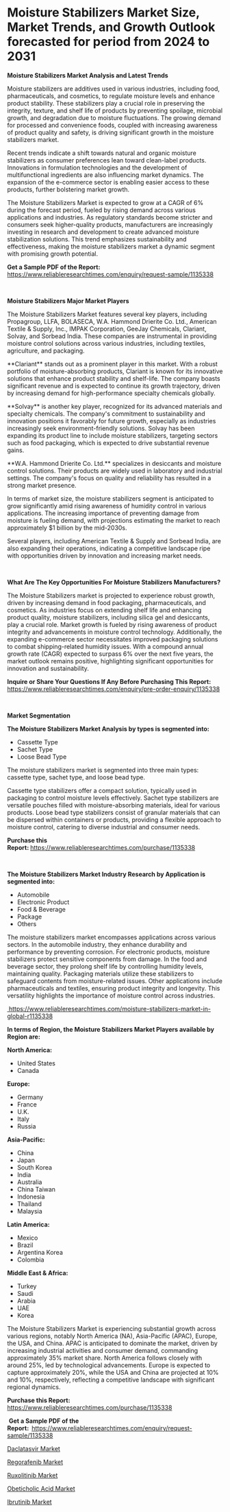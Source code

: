 <p><h1>Moisture Stabilizers Market Size, Market Trends, and Growth Outlook forecasted for period from 2024 to 2031</h1></p><p><strong>Moisture Stabilizers Market Analysis and Latest Trends</strong></p>
<p><p>Moisture stabilizers are additives used in various industries, including food, pharmaceuticals, and cosmetics, to regulate moisture levels and enhance product stability. These stabilizers play a crucial role in preserving the integrity, texture, and shelf life of products by preventing spoilage, microbial growth, and degradation due to moisture fluctuations. The growing demand for processed and convenience foods, coupled with increasing awareness of product quality and safety, is driving significant growth in the moisture stabilizers market.</p><p>Recent trends indicate a shift towards natural and organic moisture stabilizers as consumer preferences lean toward clean-label products. Innovations in formulation technologies and the development of multifunctional ingredients are also influencing market dynamics. The expansion of the e-commerce sector is enabling easier access to these products, further bolstering market growth.</p><p>The Moisture Stabilizers Market is expected to grow at a CAGR of 6% during the forecast period, fueled by rising demand across various applications and industries. As regulatory standards become stricter and consumers seek higher-quality products, manufacturers are increasingly investing in research and development to create advanced moisture stabilization solutions. This trend emphasizes sustainability and effectiveness, making the moisture stabilizers market a dynamic segment with promising growth potential.</p></p>
<p><strong>Get a Sample PDF of the Report:&nbsp;</strong> <a href="https://www.reliableresearchtimes.com/enquiry/request-sample/1135338?utm_campaign=1558&utm_medium=2&utm_source=Github&utm_content=ia&utm_term=20122024&utm_id=moisture-stabilizers">https://www.reliableresearchtimes.com/enquiry/request-sample/1135338</a></p>
<p>&nbsp;</p>
<p><strong>Moisture Stabilizers Major Market Players</strong></p>
<p><p>The Moisture Stabilizers Market features several key players, including Propagroup, LLFA, BOLASECA, W.A. Hammond Drierite Co. Ltd., American Textile & Supply, Inc., IMPAK Corporation, GeeJay Chemicals, Clariant, Solvay, and Sorbead India. These companies are instrumental in providing moisture control solutions across various industries, including textiles, agriculture, and packaging.</p><p>**Clariant** stands out as a prominent player in this market. With a robust portfolio of moisture-absorbing products, Clariant is known for its innovative solutions that enhance product stability and shelf-life. The company boasts significant revenue and is expected to continue its growth trajectory, driven by increasing demand for high-performance specialty chemicals globally.</p><p>**Solvay** is another key player, recognized for its advanced materials and specialty chemicals. The company's commitment to sustainability and innovation positions it favorably for future growth, especially as industries increasingly seek environment-friendly solutions. Solvay has been expanding its product line to include moisture stabilizers, targeting sectors such as food packaging, which is expected to drive substantial revenue gains.</p><p>**W.A. Hammond Drierite Co. Ltd.** specializes in desiccants and moisture control solutions. Their products are widely used in laboratory and industrial settings. The company's focus on quality and reliability has resulted in a strong market presence. </p><p>In terms of market size, the moisture stabilizers segment is anticipated to grow significantly amid rising awareness of humidity control in various applications. The increasing importance of preventing damage from moisture is fueling demand, with projections estimating the market to reach approximately $1 billion by the mid-2030s.</p><p>Several players, including American Textile & Supply and Sorbead India, are also expanding their operations, indicating a competitive landscape ripe with opportunities driven by innovation and increasing market needs.</p></p>
<p>&nbsp;</p>
<p><strong>What Are The Key Opportunities For Moisture Stabilizers Manufacturers?</strong></p>
<p><p>The Moisture Stabilizers market is projected to experience robust growth, driven by increasing demand in food packaging, pharmaceuticals, and cosmetics. As industries focus on extending shelf life and enhancing product quality, moisture stabilizers, including silica gel and desiccants, play a crucial role. Market growth is fueled by rising awareness of product integrity and advancements in moisture control technology. Additionally, the expanding e-commerce sector necessitates improved packaging solutions to combat shipping-related humidity issues. With a compound annual growth rate (CAGR) expected to surpass 6% over the next five years, the market outlook remains positive, highlighting significant opportunities for innovation and sustainability.</p></p>
<p><strong>Inquire or Share Your Questions If Any Before Purchasing This Report:</strong> <a href="https://www.reliableresearchtimes.com/enquiry/pre-order-enquiry/1135338?utm_campaign=1558&utm_medium=2&utm_source=Github&utm_content=ia&utm_term=20122024&utm_id=moisture-stabilizers">https://www.reliableresearchtimes.com/enquiry/pre-order-enquiry/1135338</a></p>
<p>&nbsp;</p>
<p><strong>Market Segmentation</strong></p>
<p><strong>The Moisture Stabilizers Market Analysis by types is segmented into:</strong></p>
<p><ul><li>Cassette Type</li><li>Sachet Type</li><li>Loose Bead Type</li></ul></p>
<p><p>The moisture stabilizers market is segmented into three main types: cassette type, sachet type, and loose bead type. </p><p>Cassette type stabilizers offer a compact solution, typically used in packaging to control moisture levels effectively. Sachet type stabilizers are versatile pouches filled with moisture-absorbing materials, ideal for various products. Loose bead type stabilizers consist of granular materials that can be dispersed within containers or products, providing a flexible approach to moisture control, catering to diverse industrial and consumer needs.</p></p>
<p><strong>Purchase this Report:&nbsp;</strong><a href="https://www.reliableresearchtimes.com/purchase/1135338?utm_campaign=1558&utm_medium=2&utm_source=Github&utm_content=ia&utm_term=20122024&utm_id=moisture-stabilizers">https://www.reliableresearchtimes.com/purchase/1135338</a></p>
<p>&nbsp;</p>
<p><strong>The Moisture Stabilizers Market Industry Research by Application is segmented into:</strong></p>
<p><ul><li>Automobile</li><li>Electronic Product</li><li>Food & Beverage</li><li>Package</li><li>Others</li></ul></p>
<p><p>The moisture stabilizers market encompasses applications across various sectors. In the automobile industry, they enhance durability and performance by preventing corrosion. For electronic products, moisture stabilizers protect sensitive components from damage. In the food and beverage sector, they prolong shelf life by controlling humidity levels, maintaining quality. Packaging materials utilize these stabilizers to safeguard contents from moisture-related issues. Other applications include pharmaceuticals and textiles, ensuring product integrity and longevity. This versatility highlights the importance of moisture control across industries.</p></p>
<p><a href="https://www.reliableresearchtimes.com/moisture-stabilizers-market-in-global-r1135338?utm_campaign=1558&utm_medium=2&utm_source=Github&utm_content=ia&utm_term=20122024&utm_id=moisture-stabilizers">&nbsp;https://www.reliableresearchtimes.com/moisture-stabilizers-market-in-global-r1135338</a></p>
<p><strong>In terms of Region, the Moisture Stabilizers Market Players available by Region are:</strong></p>
<p>
    <p> <strong> North America: </strong>
        <ul>
            <li>United States</li>
            <li>Canada</li>
        </ul>
        </p> 
    <p> <strong> Europe: </strong>
        <ul>
            <li>Germany</li>
            <li>France</li>
            <li>U.K.</li>
            <li>Italy</li>
            <li>Russia</li>
        </ul>
        </p> 
    <p> <strong> Asia-Pacific: </strong>
        <ul>
            <li>China</li>
            <li>Japan</li>
            <li>South Korea</li>
            <li>India</li>
            <li>Australia</li>
            <li>China Taiwan</li>
            <li>Indonesia</li>
            <li>Thailand</li>
            <li>Malaysia</li>
        </ul>
        </p> 
    <p> <strong> Latin America: </strong>
        <ul>
            <li>Mexico</li>
            <li>Brazil</li>
            <li>Argentina Korea</li>
            <li>Colombia</li>
        </ul>
        </p> 
    <p> <strong> Middle East & Africa: </strong>
        <ul>
            <li>Turkey</li>
            <li>Saudi</li>
            <li>Arabia</li>
            <li>UAE</li>
            <li>Korea</li>
        </ul>
    </p>
    </p>
<p><p>The Moisture Stabilizers Market is experiencing substantial growth across various regions, notably North America (NA), Asia-Pacific (APAC), Europe, the USA, and China. APAC is anticipated to dominate the market, driven by increasing industrial activities and consumer demand, commanding approximately 35% market share. North America follows closely with around 25%, led by technological advancements. Europe is expected to capture approximately 20%, while the USA and China are projected at 10% and 10%, respectively, reflecting a competitive landscape with significant regional dynamics.</p></p>
<p><strong>Purchase this Report: </strong><a href="https://www.reliableresearchtimes.com/purchase/1135338?utm_campaign=1558&utm_medium=2&utm_source=Github&utm_content=ia&utm_term=20122024&utm_id=moisture-stabilizers">https://www.reliableresearchtimes.com/purchase/1135338</a></p>
<p>&nbsp;<strong>Get a Sample PDF of the Report:&nbsp;&nbsp;</strong><a href="https://www.reliableresearchtimes.com/enquiry/request-sample/1135338?utm_campaign=1558&utm_medium=2&utm_source=Github&utm_content=ia&utm_term=20122024&utm_id=moisture-stabilizers">https://www.reliableresearchtimes.com/enquiry/request-sample/1135338</a></p>
<p><strong></strong></p>
<p><p><a href="https://www.linkedin.com/pulse/daclatasvir-market-size-striking-cagr-68-from-2024-2031-segmentation-tqbke?utm_campaign=1558&utm_medium=2&utm_source=Github&utm_content=ia&utm_term=20122024&utm_id=moisture-stabilizers">Daclatasvir Market</a></p><p><a href="https://www.linkedin.com/pulse/impressive-global-regorafenib-market-size-set-soar-83-cagr-z05le?utm_campaign=1558&utm_medium=2&utm_source=Github&utm_content=ia&utm_term=20122024&utm_id=moisture-stabilizers">Regorafenib Market</a></p><p><a href="https://www.linkedin.com/pulse/ruxolitinib-market-size-projected-expand-105-cagr-from-5vice?utm_campaign=1558&utm_medium=2&utm_source=Github&utm_content=ia&utm_term=20122024&utm_id=moisture-stabilizers">Ruxolitinib Market</a></p><p><a href="https://www.linkedin.com/pulse/thorough-analysis-obeticholic-acid-market-itsindustrys-growth-jcyve?utm_campaign=1558&utm_medium=2&utm_source=Github&utm_content=ia&utm_term=20122024&utm_id=moisture-stabilizers">Obeticholic Acid Market</a></p><p><a href="https://www.linkedin.com/pulse/study-onthe-value-market-segmentation-share-analysis-ibrutinib-p4pje?utm_campaign=1558&utm_medium=2&utm_source=Github&utm_content=ia&utm_term=20122024&utm_id=moisture-stabilizers">Ibrutinib Market</a></p></p>